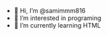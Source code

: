 - 👋 Hi, I’m @samimmm816
- 👀 I’m interested in programing
- 🌱 I’m currently learning HTML

<!---
samimmm816/samimmm816 is a ✨ special ✨ repository because its `README.md` (this file) appears on your GitHub profile.
You can click the Preview link to take a look at your changes.
--->
